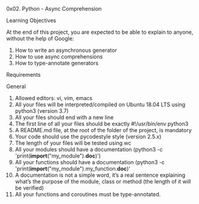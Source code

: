 0x02. Python - Async Comprehension

Learning Objectives

At the end of this project, you are expected to be able to explain to anyone, without the help of Google:

1. How to write an asynchronous generator
2. How to use async comprehensions
3. How to type-annotate generators

Requirements

General

1. Allowed editors: vi, vim, emacs
2. All your files will be interpreted/compiled on Ubuntu 18.04 LTS using python3 (version 3.7)
3. All your files should end with a new line
4. The first line of all your files should be exactly #!/usr/bin/env python3
5. A README.md file, at the root of the folder of the project, is mandatory
6. Your code should use the pycodestyle style (version 2.5.x)
7. The length of your files will be tested using wc
8. All your modules should have a documentation (python3 -c 'print(__import__("my_module").__doc__)')
9. All your functions should have a documentation (python3 -c 'print(__import__("my_module").my_function.__doc__)'
10. A documentation is not a simple word, it’s a real sentence explaining what’s the purpose of the module, class or method (the length of it will be verified)
11. All your functions and coroutines must be type-annotated.
